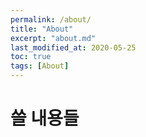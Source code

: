 ```yaml
---
permalink: /about/
title: "About"
excerpt: "about.md"
last_modified_at: 2020-05-25
toc: true
tags: [About]
---
```

# 쓸 내용들